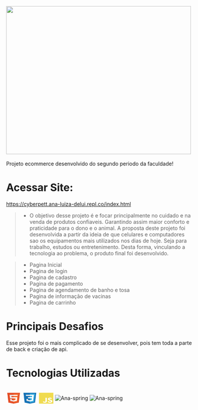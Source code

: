 <img src="https://cyberpett.ana-luiza-delui.repl.co/img/logoGorro.png" data-canonical-src="https://gyazo.com/eb5c5741b6a9a16c692170a41a49c858.png" width="500" height="400" />

Projeto ecommerce desenvolvido do segundo periodo da faculdade!
# Acessar Site:
https://cyberpett.ana-luiza-delui.repl.co/index.html

> - O objetivo desse projeto é e focar principalmente no cuidado e na venda de produtos confiaveis. Garantindo assim maior conforto e praticidade para o dono e o animal. A proposta deste projeto foi desenvolvida a partir da ideia de que celulares e computadores sao os equipamentos mais utilizados nos dias de hoje. Seja para trabalho, estudos ou entretenimento. Desta forma, vinculando a tecnologia ao problema, o produto final foi desenvolvido.

> - Pagina Inicial
> - Pagina de login
> - Pagina de cadastro
> - Pagina de pagamento
> - Pagina de agendamento de banho e tosa
> - Pagina de informação de vacinas
> - Pagina de carrinho

# Principais Desafios
Esse projeto foi o mais complicado de se desenvolver, pois tem toda a parte de back e criação de api.

# Tecnologias Utilizadas
<div style="display: inline_block"><br>

 <img align="center" alt="Ana-HTML" height="30" width="40" src="https://raw.githubusercontent.com/devicons/devicon/master/icons/html5/html5-original.svg">
 <img align="center" alt="Ana-CSS" height="30" width="40" src="https://raw.githubusercontent.com/devicons/devicon/master/icons/css3/css3-original.svg">
 <img align="center" alt="Ana-Js" height="30" width="40" src="https://raw.githubusercontent.com/devicons/devicon/master/icons/javascript/javascript-plain.svg"
 <img align="center" alt="Ana-postgresql" height="30" width="40"  <link rel="stylesheet" href="https://cdn.jsdelivr.net/gh/devicons/devicon@v2.15.1/devicon.min.css">
 <img align="center" alt="Ana-spring" height="30" width="40"  src="https://cdn.jsdelivr.net/gh/devicons/devicon/icons/spring/spring-original.svg"
 <img align="center" alt="Ana-postgresql" height="30" width="40"  <link rel="stylesheet" href="https://cdn.jsdelivr.net/gh/devicons/devicon@v2.15.1/devicon.min.css">
 <img align="center" alt="Ana-spring" height="30" width="40"  src="https://cdn.jsdelivr.net/gh/devicons/devicon/icons/postgresql/postgresql-original.svg"

 
</div>





